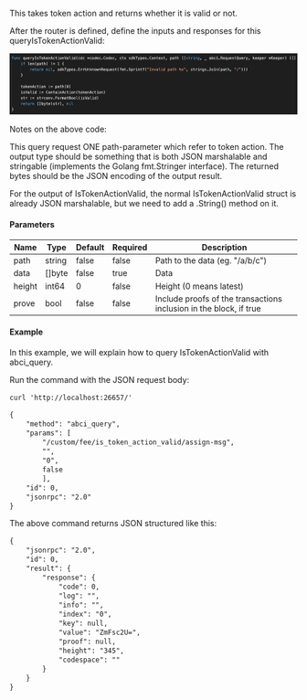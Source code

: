 This takes token action and returns whether it is valid or not.

After the router is defined, define the inputs and responses for this queryIsTokenActionValid:

![Image-2](../pic/queryIsTokenActionValid.png)


Notes on the above code:

This query request ONE path-parameter which refer to token action. 
The output type should be something that is both JSON marshalable and stringable (implements the Golang fmt.Stringer interface). The returned bytes should be the JSON encoding of the output result.

For the output of IsTokenActionValid, the normal IsTokenActionValid struct is already JSON marshalable, but we need to add a .String() method on it.

#### Parameters
| Name | Type | Default | Required | Description                 |
| ---- | ---- | ------- | -------- | --------------------------- |
| path | string | false | false    | Path to the data (eg. "/a/b/c") |
| data | []byte | false | true     | Data |
| height | int64 | 0 | false    | Height (0 means latest) |
| prove | bool | false | false    | Include proofs of the transactions inclusion in the block, if true |


#### Example
In this example, we will explain how to query IsTokenActionValid with abci_query. 

Run the command with the JSON request body:
```
curl 'http://localhost:26657/'
```

```
{
    "method": "abci_query",
    "params": [
    	"/custom/fee/is_token_action_valid/assign-msg",
    	"",
    	"0",
    	false
    	],
    "id": 0,
    "jsonrpc": "2.0"
}

```

The above command returns JSON structured like this: 
```
{
    "jsonrpc": "2.0",
    "id": 0,
    "result": {
        "response": {
            "code": 0,
            "log": "",
            "info": "",
            "index": "0",
            "key": null,
            "value": "ZmFsc2U=",
            "proof": null,
            "height": "345",
            "codespace": ""
        }
    }
}
```

